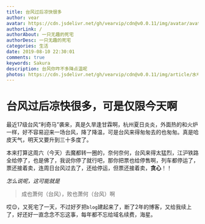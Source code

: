 ```yaml
---
title: 台风过后凉快很多
author: vear
avatar: https://cdn.jsdelivr.net/gh/vearvip/cdn@v0.0.11/img/avatar/avatar.webp
authorLink: /
authorAbout: 一只无趣的死宅
authorDesc: 一只无趣的死宅
categories: 生活
date: 2019-08-10 22:30:01
comments: true
keywords: Sakura
description: 台风你咋不多降点温呢
photos: https://cdn.jsdelivr.net/gh/vearvip/cdn@v0.0.11/img/article/水中的鱼.webp
---
```

# 台风过后凉快很多，可是仅限今天啊

最近17级台风“利奇马”袭来，真是久旱逢甘霖啊，杭州夏日炎炎，外面热的和火炉一样，好不容易迎来一场台风，降了降温，可是台风来得匆匆去的也匆匆。真是哈皮天气，明天又要升到三十多度了。

本来打算这周六（今天）去魔都转一圈的，奈何奈何，台风来得太猛烈，江沪铁路全给停了，也是佛了，我说你停了就行吧，那你把票也给停售啊，列车都停运了，票还接着卖，连周日台风过去了，还给停运，但票还接着卖，**贪心**！！

*怎么说呢，这可能就是*
> 成也萧何（台风），败也萧何（台风）啊

哎😌，又死宅了一天，不过好歹把`blog`建起来了，断了2年的博客，又给我续上了，好还好一直念念不忘这事，每年都不忘给域名续费，海星。

